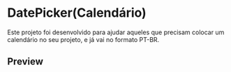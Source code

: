 # DatePicker(Calendário)

Este projeto foi desenvolvido para ajudar aqueles que precisam colocar um calendário no seu projeto, e já vai no formato PT-BR.

## Preview

